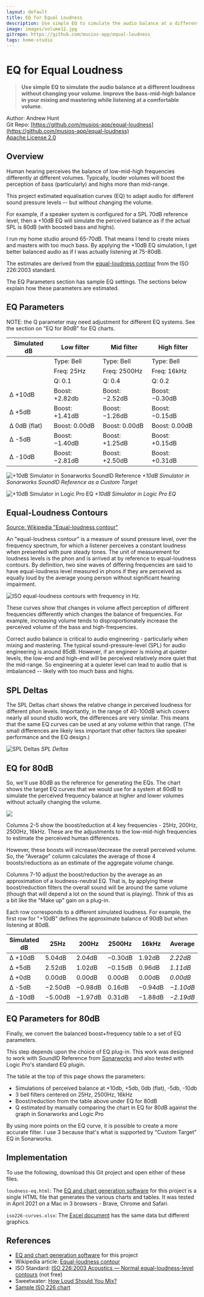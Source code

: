```yaml
---
layout: default
title: EQ for Equal Loudness
description: Use simple EQ to simulate the audio balance at a different loudness without changing your volume. Improve the bass-mid-high balance in your mixing and mastering while listening at a comfortable volume.
image: images/volume11.jpg
gitrepo: https://github.com/musios-app/equal-loudness
tags: home-studio
---
```


# EQ for Equal Loudness

> **Use simple EQ to simulate the audio balance at a different loudness without changing your volume. Improve the bass-mid-high balance in your mixing and mastering while listening at a comfortable volume.**

Author: Andrew Hunt
<br> Git Repo: [https://github.com/musios-app/equal-loudness](https://github.com/musios-app/equal-loudness)
<br> [Apache License 2.0](./LICENSE.txt)

## Overview

Human hearing perceives the balance of low-mid-high frequencies differently at different volumes. Typically, louder volumes will boost the perception of bass (particularly) and highs more than mid-range.

This project estimated equalisation curves (EQ) to adapt audio for different sound pressure levels -- but without changing the volume.

For example, if a speaker system is configured for a SPL 70dB reference level, then a +10dB EQ will simulate the perceived balance as if the actual SPL is 80dB (with boosted bass and highs).

I run my home studio around 65-70dB. That means I tend to create mixes and masters with too much bass. By applying the +10dB EQ simulation, I get better balanced audio as if I was actually listening at 75-80dB.

The estimates are derived from the [equal-loudness contour](https://en.wikipedia.org/wiki/Equal-loudness_contour) from the ISO 226:2003 standard.

The EQ Parameters section has sample EQ settings. The sections below explain how these parameters are estimated.

## EQ Parameters

NOTE: the Q parameter may need adjustment for different EQ systems. See the section on "EQ for 80dB" for EQ charts.

| Simulated dB | Low filter | Mid filter   | High filter  |
| --------     | ------     | ------       | ------       |
|              | Type: Bell | Type: Bell   | Type: Bell   |
|              | Freq: 25Hz | Freq: 2500Hz | Freq: 16kHz  |
|              | Q: 0.1     | Q: 0.4       | Q: 0.2       |
| Δ +10dB      | Boost: +2.82db | Boost: −2.52dB | Boost: −0.30dB |
| Δ +5dB       | Boost: +1.41dB | Boost: −1.26dB | Boost: −0.15dB |
| Δ 0dB (flat) | Boost:  0.00dB | Boost:  0.00dB | Boost:  0.00dB |
| Δ -5dB       | Boost: −1.40dB | Boost: +1.25dB | Boost: +0.15dB |
| Δ -10dB      | Boost: −2.81dB | Boost: +2.50dB | Boost: +0.31dB  |


![+10dB Simulator in Sonarworks SoundID Reference](./images/SoundID-Reference-custom-target.png)
_+10dB Simulator in Sonarworks SoundID Reference as a Custom Target_

![+10dB Simulator in Logic Pro EQ](./images/logic-pro-eq.png)
_+10dB Simulator in Logic Pro EQ_


## Equal-Loudness Contours

[Source: Wikipedia "Equal-loudness contour"](https://en.wikipedia.org/wiki/Equal-loudness_contour)

An "equal-loudness contour" is a measure of sound pressure level, over the frequency spectrum, for which a listener perceives a constant loudness when presented with pure steady tones. The unit of measurement for loudness levels is the phon and is arrived at by reference to equal-loudness contours. By definition, two sine waves of differing frequencies are said to have equal-loudness level measured in phons if they are perceived as equally loud by the average young person without significant hearing impairment.  

![ISO equal-loudness contours with frequency in Hz.](./images/equal-loudness-contours.png)

These curves show that changes in volume affect perception of different frequencies differently which changes the balance of frequencies. For example, increasing volume tends to disproportionately increase the perceived volume of the bass and high-frequencies.

Correct audio balance is critical to audio engineering - particularly when mixing and mastering. The typical sound-pressure-level (SPL) for audio engineering is around 85dB. However, if an engineer is mixing at quieter levels, the low-end and high-end will be perceived relatively more quiet that the mid-range. So engineering at a quieter level can lead to audio that is imbalanced -- likely with too much bass and highs.


## SPL Deltas

The SPL Deltas chart shows the relative change in perceived loudness for different phon levels. Importantly, in the range of 40-100dB which covers nearly all sound studio work, the differences are very similar. This means that the same EQ curves can be used at any volume within that range. (The small differences are likely less important that other factors like speaker performance and the EQ design.)

![SPL Deltas](./images/spl-deltas.png)
_SPL Deltas_


## EQ for 80dB

So, we'll use 80dB as the reference for generating the EQs. The chart shows the target EQ curves that we would use for a system at 80dB to simulate the perceived frequency balance at higher and lower volumes without actually changing the volume.

![](./images/eq-80db.png)

Columns 2-5 show the boost/reduction at 4 key frequencies - 25Hz, 200Hz, 2500Hz, 16kHz. These are the adjustments to the low-mid-high frequencies to estimate the perceived human differences.

However, these boosts will increase/decrease the overall perceived volume. So, the "Average" column calculates the average of those 4 boosts/reductions as an estimate of the aggregate volume change.

Columns 7-10 adjust the boost/reduction by the average as an approximation of a loudness-neutral EQ. That is, by applying these boost/reduction filters the overall sound will be around the same volume (though that will depend a lot on the sound that is playing).  Think of this as a bit like the "Make up" gain on a plug-in.

Each row corresponds to a different simulated loudness. For example, the first row for "+10dB" defines the approximate balance of 90dB but when listening at 80dB.

| Simulated dB | 25Hz | 200Hz | 2500Hz | 16kHz | Average | Bal 25Hz | Bal 200Hz | Bal 2500Hz | Bal 16kHz |
| -------- | ------ | ------ | ------ | ------ | ------ | ------ | ------ | ------ | ------ |
| Δ +10dB | 5.04dB | 2.04dB | −0.30dB | 1.92dB | *2.22dB* | 2.82dB | −0.18dB | −2.52dB | −0.30dB |
| Δ +5dB | 2.52dB | 1.02dB | −0.15dB | 0.96dB | *1.11dB* | 1.41dB | −0.09dB | −1.26dB | −0.15dB |
| Δ +0dB | 0.00dB | 0.00dB | 0.00dB | 0.00dB | *0.00dB* | 0.00dB | 0.00dB | 0.00dB | 0.00dB |
| Δ -5dB | −2.50dB | −0.98dB | 0.16dB | −0.94dB | *−1.10dB* | −1.40dB | 0.11dB | 1.25dB | 0.15dB |
| Δ -10dB | −5.00dB | −1.97dB | 0.31dB | −1.88dB | *−2.19dB* | −2.81dB | 0.22dB | 2.50dB | 0.31dB |

## EQ Parameters for 80dB

Finally, we convert the balanced boost+frequency table to a set of EQ parameters.

This step depends upon the choice of EQ plug-in. This work was designed to work with SoundID Reference from [Sonarworks](https://www.sonarworks.com) and also tested with Logic Pro's standard EQ plugin.

The table at the top of this page shows the parameters:
* Simulations of perceived balance at +10db, +5db, 0db (flat), -5db, -10db
* 3 bell filters centered on 25Hz, 2500Hz, 16kHz
* Boost/reduction from the table above under EQ for 80dB
* Q estimated by manually comparing the chart in EQ for 80dB against the graph in Sonarworks and Logic Pro

By using more points on the EQ curve, it is possible to create a more accurate filter. I use 3 because that's what is supported by "Custom Target" EQ in Sonarworks.

## Implementation

To use the following, download this Git project and open either of these files.

`loudness-eq.html`: The [EQ and chart generation software](loudness-eq.html) for this project is a single HTML file that generates the various charts and tables. It was tested in April 2021 on a Mac in 3 browsers - Brave, Chrome and Safari.

`iso226-curves.xlsx`: The [Excel document](iso226-curves.xlsx) has the same data but different graphics.


## References

* [EQ and chart generation software](loudness-eq.html) for this project
* Wikipedia article: [Equal-loudness contour](https://en.wikipedia.org/wiki/Equal-loudness_contour)
* ISO Standard: [ISO 226:2003 Acoustics — Normal equal-loudness-level contours](https://www.iso.org/standard/34222.html) (not free)
* Sweetwater: [How Loud Should You Mix?](https://www.sweetwater.com/insync/how-loud-should-you-mix/)
* [Sample ISO 226 chart](https://chart-studio.plotly.com/~mrlyule/16.embed)
